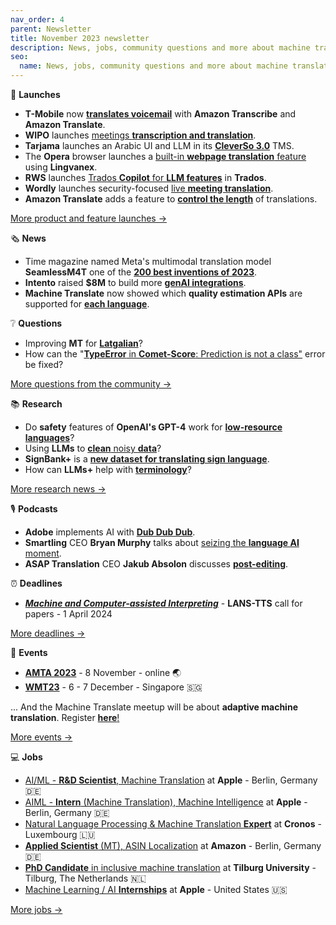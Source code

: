 ```yaml
---
nav_order: 4
parent: Newsletter
title: November 2023 newsletter
description: News, jobs, community questions and more about machine translation from November 2023
seo:
  name: News, jobs, community questions and more about machine translation from November 2023
---
```


🚀 **Launches**

*   **T-Mobile** now [**translates voicemail**](https://www.reddit.com/r/machinetranslation/comments/17fno5x/tmobile_us_inc_uses_amazon_transcribe_and_amazon/) with **Amazon Transcribe** and **Amazon Translate**.
*   **WIPO** launches [meetings **transcription and translation**](https://www.reddit.com/r/machinetranslation/s/PnR8mynljh).
*   **Tarjama** launches an Arabic UI and LLM in its [**CleverSo 3.0**](https://www.reddit.com/r/machinetranslation/comments/17kj9zk/tarjama_launches_cleverso_30_the_first_tms_with/) TMS.
*   The **Opera** browser launches a [built-in **webpage translation** feature](https://www.reddit.com/r/machinetranslation/comments/17f96kl/opera_launches_builtin_translation_feature_using/) using **Lingvanex**.
*   **RWS** launches [Trados **Copilot** for **LLM features**](https://www.reddit.com/r/machinetranslation/s/EcIx6qbwN4) in **Trados**.
*   **Wordly** launches security-focused [live **meeting translation**](https://www.reddit.com/r/machinetranslation/s/eNKtLwp0T7).
*   **Amazon Translate** adds a feature to [**control the length**](https://www.reddit.com/r/machinetranslation/comments/17loal2/amazon_translate_introduces_brevity_customization/) of translations.

[More product and feature launches →](https://www.reddit.com/r/machinetranslation/search?q=flair%3Aproduct&restrict_sr=on)

🗞️ **News**

*   Time magazine named Meta's multimodal translation model **SeamlessM4T** one of the [**200 best inventions of 2023**](https://www.reddit.com/r/machinetranslation/comments/17g34qb/meta_seamlessm4t_named_one_of_time_magazine_200/).
*   **Intento** raised **$8M** to build more [**genAI integrations**](https://multilingual.com/intento-secures-8m-in-series-a-funding/).
*   **Machine Translate** now showed which **quality estimation APIs** are supported for **[each language](https://machinetranslate.org/languages)**.

❔ **Questions**

*   Improving **MT** for [**Latgalian**](https://www.reddit.com/r/machinetranslation/comments/17jdoup/question_latgalian/)?
*   How can the "[**TypeError** in **Comet-Score**: Prediction is not a class"](https://www.reddit.com/r/machinetranslation/comments/1794e8h/cometscore_typeerror_cometmodelsutilsprediction/) error be fixed?

[More questions from the community →](https://www.reddit.com/r/machinetranslation/search?q=flair%3Aquestion&restrict_sr=on)

📚 **Research**

*   Do **safety** features of **OpenAI's GPT-4** work for [**low-resource languages**](https://www.reddit.com/r/machinetranslation/comments/17lb5n2/lowresource_languages_jailbreak_gpt4/)?
*   Using **LLMs** to [**clean** noisy **data**](https://www.reddit.com/r/machinetranslation/comments/17lbc7u/ask_language_model_to_clean_your_noisy/)?
*   **SignBank+** is a [**new dataset for translating sign language**](https://www.reddit.com/r/machinetranslation/s/6k5Ooy8y8n).
*   How can **LLMs+** help with [**terminology**](https://arxiv.org/pdf/2310.14451.pdf)?

[More research news →](https://www.reddit.com/r/machinetranslation/?f=flair_name%3A%22research%22)

🎙️ **Podcasts**

*   **Adobe** implements AI with [**Dub Dub Dub**](https://www.reddit.com/r/machinetranslation/s/xctAq1lLLC).
*   **Smartling** CEO **Bryan Murphy** talks about [seizing the **language AI** moment](https://www.reddit.com/r/machinetranslation/comments/17laqqq/slatorpod_smartling_ceo_bryan_murphy_on_seizing/).
*   **ASAP Translation** CEO **Jakub Absolon** discusses [**post-editing**](https://www.reddit.com/r/machinetranslation/comments/17lasjt/slatorpod_stop_using_the_term_fullpost_editing/).

⏰️ **Deadlines**

*   [**_Machine and Computer-assisted Interpreting_**](https://lans-tts.uantwerpen.be/index.php/LANS-TTS/announcement/view/24) - **LANS-TTS** call for papers - 1 April 2024

[More deadlines →](https://machinetranslate.org/calls-for-papers)

📆 **Events**

*   **[AMTA 2023](https://machinetranslate.org/amta2023)** - 8 November - online 🌏
*   **[WMT23](https://machinetranslate.org/wmt23)** - 6 - 7 December - Singapore 🇸🇬

... And the Machine Translate meetup will be about **adaptive machine translation**. Register [**here**!](https://machinetranslate.org/meetup/)

  
[More events →](https://machinetranslate.org/events)

💻 **Jobs**

*   [AI/ML - **R&D Scientist**, Machine Translation](https://www.reddit.com/r/machinetranslation/comments/17hmyy0/aiml_rd_scientist_machine_translation_at_apple/) at **Apple** - Berlin, Germany 🇩🇪
*   [AIML - **Intern** (Machine Translation), Machine Intelligence](https://www.reddit.com/r/machinetranslation/comments/17hmx63/aiml_intern_machine_translation_machine/) at **Apple** - Berlin, Germany 🇩🇪
*   [Natural Language Processing & Machine Translation **Expert**](https://www.reddit.com/r/machinetranslation/comments/17fnq0u/still_open_job_offer_natural_language_processing/) at **Cronos** - Luxembourg 🇱🇺
*   [**Applied Scientist** (MT), ASIN Localization](https://www.reddit.com/r/machinetranslation/s/1y13eNfNrf) at **Amazon** - Berlin, Germany 🇩🇪
*   [**PhD Candidate** in inclusive machine translation](https://www.reddit.com/r/machinetranslation/s/wJEv4foaGy) at **Tilburg University** - Tilburg, The Netherlands 🇳🇱
*   [Machine Learning / AI **Internships**](https://www.reddit.com/r/machinetranslation/comments/170h9fs/machine_learning_ai_internships_careers_at_apple/) at **Apple** - United States 🇺🇸

[More jobs →](https://www.reddit.com/r/machinetranslation/search?q=flair%3Ajobs&restrict_sr=on&sort=relevance&t=year)